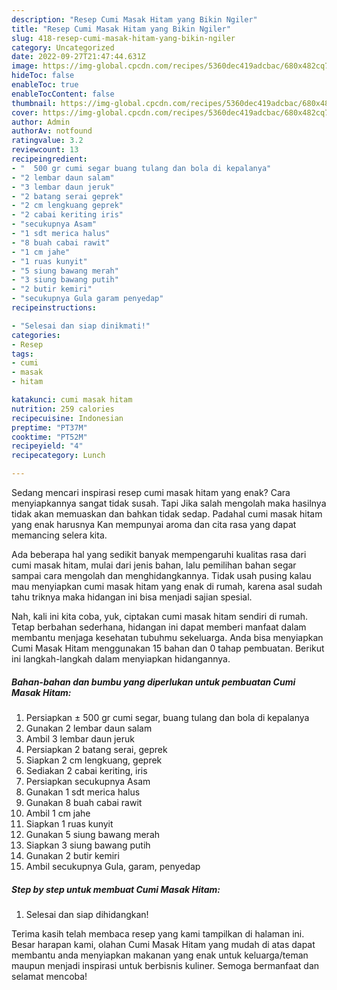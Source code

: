 ```yaml
---
description: "Resep Cumi Masak Hitam yang Bikin Ngiler"
title: "Resep Cumi Masak Hitam yang Bikin Ngiler"
slug: 418-resep-cumi-masak-hitam-yang-bikin-ngiler
category: Uncategorized
date: 2022-09-27T21:47:44.631Z
image: https://img-global.cpcdn.com/recipes/5360dec419adcbac/680x482cq70/cumi-masak-hitam-foto-resep-utama.jpg
hideToc: false
enableToc: true
enableTocContent: false
thumbnail: https://img-global.cpcdn.com/recipes/5360dec419adcbac/680x482cq70/cumi-masak-hitam-foto-resep-utama.jpg
cover: https://img-global.cpcdn.com/recipes/5360dec419adcbac/680x482cq70/cumi-masak-hitam-foto-resep-utama.jpg
author: Admin
authorAv: notfound
ratingvalue: 3.2
reviewcount: 13
recipeingredient:
- "  500 gr cumi segar buang tulang dan bola di kepalanya"
- "2 lembar daun salam"
- "3 lembar daun jeruk"
- "2 batang serai geprek"
- "2 cm lengkuang geprek"
- "2 cabai keriting iris"
- "secukupnya Asam"
- "1 sdt merica halus"
- "8 buah cabai rawit"
- "1 cm jahe"
- "1 ruas kunyit"
- "5 siung bawang merah"
- "3 siung bawang putih"
- "2 butir kemiri"
- "secukupnya Gula garam penyedap"
recipeinstructions:

- "Selesai dan siap dinikmati!"
categories:
- Resep
tags:
- cumi
- masak
- hitam

katakunci: cumi masak hitam 
nutrition: 259 calories
recipecuisine: Indonesian
preptime: "PT37M"
cooktime: "PT52M"
recipeyield: "4"
recipecategory: Lunch

---
```



Sedang mencari inspirasi resep cumi masak hitam yang enak? Cara menyiapkannya sangat tidak susah. Tapi Jika salah mengolah maka hasilnya tidak akan memuaskan dan bahkan tidak sedap. Padahal cumi masak hitam yang enak harusnya Kan mempunyai aroma dan cita rasa yang dapat memancing selera kita.




Ada beberapa hal yang sedikit banyak mempengaruhi kualitas rasa dari cumi masak hitam, mulai dari jenis bahan, lalu pemilihan bahan segar sampai cara mengolah dan menghidangkannya. Tidak usah pusing kalau mau menyiapkan cumi masak hitam yang enak di rumah, karena asal sudah tahu triknya maka hidangan ini bisa menjadi sajian spesial.


Nah, kali ini kita coba, yuk, ciptakan cumi masak hitam sendiri di rumah. Tetap berbahan sederhana, hidangan ini dapat memberi manfaat dalam membantu menjaga kesehatan tubuhmu sekeluarga. Anda bisa menyiapkan Cumi Masak Hitam menggunakan 15 bahan dan 0 tahap pembuatan. Berikut ini langkah-langkah dalam menyiapkan hidangannya.

<!--inarticleads1-->

##### Bahan-bahan dan bumbu yang diperlukan untuk pembuatan Cumi Masak Hitam:

1. Persiapkan  ± 500 gr cumi segar, buang tulang dan bola di kepalanya
1. Gunakan 2 lembar daun salam
1. Ambil 3 lembar daun jeruk
1. Persiapkan 2 batang serai, geprek
1. Siapkan 2 cm lengkuang, geprek
1. Sediakan 2 cabai keriting, iris
1. Persiapkan secukupnya Asam
1. Gunakan 1 sdt merica halus
1. Gunakan 8 buah cabai rawit
1. Ambil 1 cm jahe
1. Siapkan 1 ruas kunyit
1. Gunakan 5 siung bawang merah
1. Siapkan 3 siung bawang putih
1. Gunakan 2 butir kemiri
1. Ambil secukupnya Gula, garam, penyedap




<!--inarticleads2-->

##### Step by step untuk membuat Cumi Masak Hitam:


1. Selesai dan siap dihidangkan!



Terima kasih telah membaca resep yang kami tampilkan di halaman ini. Besar harapan kami, olahan Cumi Masak Hitam yang mudah di atas dapat membantu anda menyiapkan makanan yang enak untuk keluarga/teman maupun menjadi inspirasi untuk berbisnis kuliner. Semoga bermanfaat dan selamat mencoba!
